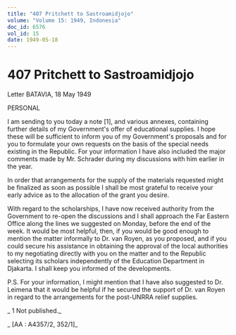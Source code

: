 ```yaml
---
title: "407 Pritchett to Sastroamidjojo"
volume: "Volume 15: 1949, Indonesia"
doc_id: 6576
vol_id: 15
date: 1949-05-18
---
```


# 407 Pritchett to Sastroamidjojo

Letter BATAVIA, 18 May 1949

PERSONAL

I am sending to you today a note [1], and various annexes, containing further details of my Government's offer of educational supplies. I hope these will be sufficient to inform you of my Government's proposals and for you to formulate your own requests on the basis of the special needs existing in the Republic. For your information I have also included the major comments made by Mr. Schrader during my discussions with him earlier in the year.

In order that arrangements for the supply of the materials requested might be finalized as soon as possible I shall be most grateful to receive your early advice as to the allocation of the grant you desire.

With regard to the scholarships, I have now received authority from the Government to re-open the discussions and I shall approach the Far Eastern Office along the lines we suggested on Monday, before the end of the week. It would be most helpful, then, if you would be good enough to mention the matter informally to Dr. van Royen, as you proposed, and if you could secure his assistance in obtaining the approval of the local authorities to my negotiating directly with you on the matter and to the Republic selecting its scholars independently of the Education Department in Djakarta. I shall keep you informed of the developments.

P.S. For your information, I might mention that I have also suggested to Dr. Leimena that it would be helpful if he secured the support of Dr. van Royen in regard to the arrangements for the post-UNRRA relief supplies.

_ 1 Not published._

_ [AA : A4357/2, 352/1]_
